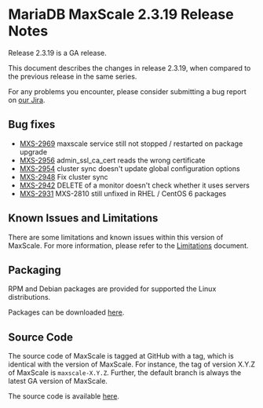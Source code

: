 # MariaDB MaxScale 2.3.19 Release Notes

Release 2.3.19 is a GA release.

This document describes the changes in release 2.3.19, when compared to the
previous release in the same series.

For any problems you encounter, please consider submitting a bug
report on [our Jira](https://jira.mariadb.org/projects/MXS).

## Bug fixes

* [MXS-2969](https://jira.mariadb.org/browse/MXS-2969) maxscale service still not stopped / restarted on package upgrade
* [MXS-2956](https://jira.mariadb.org/browse/MXS-2956) admin_ssl_ca_cert reads the wrong certificate
* [MXS-2954](https://jira.mariadb.org/browse/MXS-2954) cluster sync doesn't update global configuration options
* [MXS-2948](https://jira.mariadb.org/browse/MXS-2948) Fix cluster sync
* [MXS-2942](https://jira.mariadb.org/browse/MXS-2942) DELETE of a monitor doesn't check whether it uses servers
* [MXS-2931](https://jira.mariadb.org/browse/MXS-2931) MXS-2810 still unfixed in RHEL / CentOS 6 packages

## Known Issues and Limitations

There are some limitations and known issues within this version of MaxScale.
For more information, please refer to the [Limitations](../About/Limitations.md) document.

## Packaging

RPM and Debian packages are provided for supported the Linux distributions.

Packages can be downloaded [here](https://mariadb.com/downloads/#mariadb_platform-mariadb_maxscale).

## Source Code

The source code of MaxScale is tagged at GitHub with a tag, which is identical
with the version of MaxScale. For instance, the tag of version X.Y.Z of MaxScale
is `maxscale-X.Y.Z`. Further, the default branch is always the latest GA version
of MaxScale.

The source code is available [here](https://github.com/mariadb-corporation/MaxScale).
